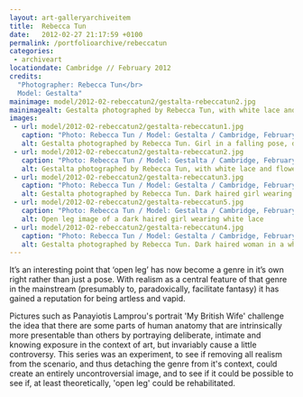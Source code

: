 ```yaml
---
layout: art-galleryarchiveitem
title:  Rebecca Tun
date:   2012-02-27 21:17:59 +0100
permalink: /portfolioarchive/rebeccatun
categories:
 - archiveart
locationdate: Cambridge // February 2012
credits:
  "Photographer: Rebecca Tun</br>
  Model: Gestalta"
mainimage: model/2012-02-rebeccatun2/gestalta-rebeccatun2.jpg
mainimagealt: Gestalta photographed by Rebecca Tun, with white lace and flowers
images:
 - url: model/2012-02-rebeccatun2/gestalta-rebeccatun1.jpg
   caption: "Photo: Rebecca Tun / Model: Gestalta / Cambridge, February 2012"
   alt: Gestalta photographed by Rebecca Tun. Girl in a falling pose, dressed in white lace
 - url: model/2012-02-rebeccatun2/gestalta-rebeccatun2.jpg
   caption: "Photo: Rebecca Tun / Model: Gestalta / Cambridge, February 2012"
   alt: Gestalta photographed by Rebecca Tun, with white lace and flowers
 - url: model/2012-02-rebeccatun2/gestalta-rebeccatun3.jpg
   caption: "Photo: Rebecca Tun / Model: Gestalta / Cambridge, February 2012"
   alt: Gestalta photographed by Rebecca Tun. Dark haired girl wearing white lace, with yellow flowers
 - url: model/2012-02-rebeccatun2/gestalta-rebeccatun5.jpg
   caption: "Photo: Rebecca Tun / Model: Gestalta / Cambridge, February 2012"
   alt: Open leg image of a dark haired girl wearing white lace
 - url: model/2012-02-rebeccatun2/gestalta-rebeccatun4.jpg
   caption: "Photo: Rebecca Tun / Model: Gestalta / Cambridge, February 2012"
   alt: Gestalta photographed by Rebecca Tun. Dark haired woman in a white room
---
```


It’s an interesting point that ‘open leg’ has now become a genre in it’s own right rather than just a pose. With realism as a central feature of that genre in the mainstream (presumably to, paradoxically, facilitate fantasy) it has gained a reputation for being artless and vapid.

Pictures such as Panayiotis Lamprou's portrait 'My British Wife' challenge the idea that there are some parts of human anatomy that are intrinsically more presentable than others by portraying deliberate, intimate and knowing exposure in the context of art, but invariably cause a little controversy. This series was an experiment, to see if removing all realism from the scenario, and thus detaching the genre from it's context, could create an entirely uncontroversial image, and to see if it could be possible to see if, at least theoretically, 'open leg' could be rehabilitated.
